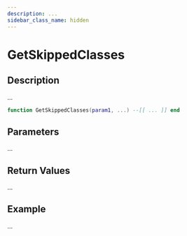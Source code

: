 ```yaml
---
description: ...
sidebar_class_name: hidden
---
```


# GetSkippedClasses

## Description

...

```lua
function GetSkippedClasses(param1, ...) --[[ ... ]] end
```

## Parameters

...

## Return Values

...

## Example

...

